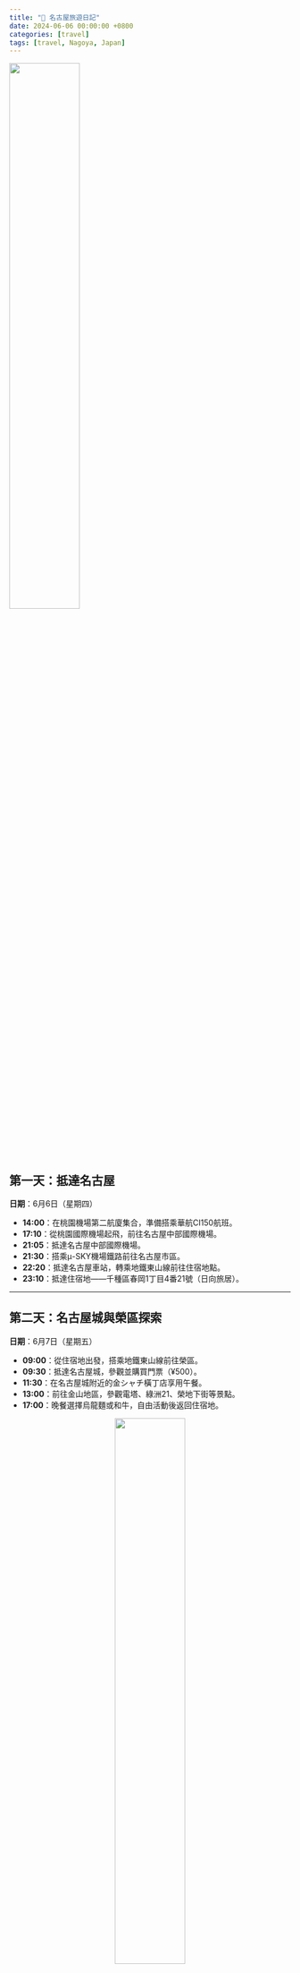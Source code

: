 ```yaml
---
title: "📍 名古屋旅遊日記"
date: 2024-06-06 00:00:00 +0800
categories: [travel]
tags: [travel, Nagoya, Japan]
---
```


<img src="../assets/images/2024-06-06/IMG_8660.JPG" alt="" alt="image" width="50%">

## 第一天：抵達名古屋

**日期**：6月6日（星期四）

- **14:00**：在桃園機場第二航廈集合，準備搭乘華航CI150航班。
- **17:10**：從桃園國際機場起飛，前往名古屋中部國際機場。
- **21:05**：抵達名古屋中部國際機場。
- **21:30**：搭乘μ-SKY機場鐵路前往名古屋市區。
- **22:20**：抵達名古屋車站，轉乘地鐵東山線前往住宿地點。
- **23:10**：抵達住宿地——千種區春岡1丁目4番21號（日向旅居）。

---

## 第二天：名古屋城與榮區探索

**日期**：6月7日（星期五）

- **09:00**：從住宿地出發，搭乘地鐵東山線前往榮區。
- **09:30**：抵達名古屋城，參觀並購買門票（¥500）。
- **11:30**：在名古屋城附近的金シャチ橫丁店享用午餐。
- **13:00**：前往金山地區，參觀電塔、綠洲21、榮地下街等景點。
- **17:00**：晚餐選擇烏龍麵或和牛，自由活動後返回住宿地。


<div style="text-align: center;">
    <img src="../assets/images/2024-06-06/IMG_8682.JPG" alt="" style="width: 50%;">
    <p style="text-align: center;">第一張 NAGOYA 合照</p>
</div>

### ✏️ 名古屋城簡介  
名古屋城是日本三大名城之一，建於江戶時代初期，由德川家康下令建造。城堡以其巨大的金鯱（金色虎頭魚）聞名，象徵著權力與繁榮。城堡內部展示了豐富的歷史文物和建築模型，頂層還可以俯瞰名古屋市區的美景。

<div style="display: flex; align-items: center;">
    <div style="text-align: center; flex: 1;">
        <img src="../assets/images/2024-06-06/IMG_8692.JPG" alt="" style="height: 300px; width: auto; object-fit: cover;">
        <p style="text-align: center;">與名古屋城合照</p>
    </div>
    <div style="text-align: center; flex: 1;">
        <img src="../assets/images/2024-06-06/IMG_8746.JPG" alt="" style="height: 300px; width: auto; object-fit: cover;">
        <p style="text-align: center;">雄偉的名古屋城</p>
    </div>
</div>

<div style="display: flex; align-items: center;">
    <div style="text-align: center; flex: 1;">
        <img src="../assets/images/2024-06-06/IMG_8763.JPG" alt="" style="height: 300px; width: auto; object-fit: cover;">
        <p style="text-align: center;">午餐吃有名的矢場豬排</p>
    </div>
    <div style="text-align: center; flex: 1;">
        <img src="../assets/images/2024-06-06/IMG_8788.JPG" alt="" style="height: 300px; width: auto; object-fit: cover;">
        <p style="text-align: center;">有名的水果千層蛋糕HARBS</p>
    </div>
</div>

### ✏️ 榮區（Sakae）簡介
榮區是名古屋最繁華的商業區之一，擁有眾多購物中心、餐廳和娛樂設施。著名的景點包括綠洲21（Oasis 21）、名古屋電視塔和榮地下街。綠洲21是一個現代化的建築，頂層的「水之宇宙船」是一個觀景平台，可以俯瞰整個榮區。

<div style="display: flex; align-items: center;">
    <div style="text-align: center; flex: 1;">
        <img src="../assets/images/2024-06-06/IMG_8800.JPG" alt="" style="height: 300px; width: auto; object-fit: cover;">
        <p style="text-align: center;">綠洲21</p>
    </div>
    <div style="text-align: center; flex: 1;">
        <img src="../assets/images/2024-06-06/IMG_8803.JPG" alt="" style="height: 300px; width: auto; object-fit: cover;">
        <p style="text-align: center;">電塔</p>
    </div>
</div>

---

## 第三天：犬山城與和服體驗

**日期**：6月8日（星期六）

- **08:00**：從住宿地出發，搭乘地鐵東山線前往名古屋車站。
- **09:00**：在名古屋車站購買犬山城一日套票（¥1630）。
- **09:21**：搭乘名鐵快速特急前往犬山。
- **10:00**：抵達犬山，租借和服/浴衣（女性¥6600，男性¥4400）。
- **10:30**：參觀犬山城下町、三光稻荷神社，並在當地享用午餐。
- **15:00**：返回名古屋，自由活動後返回住宿地。

### ✏️ 犬山城簡介  
犬山城是日本現存最古老的天守閣之一，被指定為國寶。城堡位於木曾川旁，風景優美，四季皆有不同的風貌。犬山城下町保留了江戶時代的風貌，遊客可以在這裡體驗傳統的日本文化，並租借和服漫步於古色古香的街道。

<div style="display: flex; align-items: center;">
    <div style="text-align: center; flex: 1;">
        <img src="../assets/images/2024-06-06/IMG_8836.JPG" alt="" style="height: 300px; width: auto; object-fit: cover;">
        <p style="text-align: center;">和服與犬山城下町街景</p>
    </div>
    <div style="text-align: center; flex: 1;">
        <img src="../assets/images/2024-06-06/IMG_8882.JPG" alt="" style="height: 300px; width: auto; object-fit: cover;">
        <p style="text-align: center;">三光稻荷神社</p>
    </div>
</div>

<div style="text-align: center; flex: 1;">
    <img src="../assets/images/2024-06-06/IMG_8892.JPG" alt="" style="height: 300px; width: auto; object-fit: cover;">
    <p style="text-align: center;">犬山城</p>
</div>

---

## 第四天：大須觀音與商店街

**日期**：6月9日（星期日）

- **09:30**：從住宿地出發，搭乘地鐵東山線前往大須觀音。
- **10:00**：抵達大須觀音，參觀後前往大須商店街。
- **11:30**：在大須商店街自由活動並享用午餐。
- **16:00**：返回住宿地，自由活動。

### ✏️ 大須觀音與大須商店街簡介  
大須觀音是名古屋著名的佛教寺廟，供奉著千手觀音。寺廟周圍的大須商店街是名古屋最大的購物區之一，擁有超過1200家商店，販賣從傳統工藝品到現代時尚商品的各種商品。這裡也是美食天堂，有許多當地特色小吃和餐廳。

<div style="display: flex; align-items: center;">
    <div style="text-align: center; flex: 1;">
        <img src="../assets/images/2024-06-06/IMG_9096.JPG" alt="" style="height: 300px; width: auto; object-fit: cover;">
        <p style="text-align: center;">大須觀音</p>
    </div>
    <div style="text-align: center; flex: 1;">
        <img src="../assets/images/2024-06-06/IMG_9099.JPG" alt="" style="height: 300px; width: auto; object-fit: cover;">
        <p style="text-align: center;">大須商店街</p>
    </div>
</div>

---

## 第五天：日本樂高樂園

**日期**：6月10日（星期一）

- **09:00**：從住宿地出發，搭乘臨海鐵路青波線前往金城埠頭。
- **10:00**：抵達日本樂高樂園，遊玩至下午。
- **15:00**：參觀磁浮列車館或返回市區。
- **17:00**：返回名古屋市區，自由活動後返回住宿地。

### ✏️ 日本樂高樂園簡介 
日本樂高樂園是亞洲第二座樂高主題樂園，適合家庭和樂高愛好者。園區內有超過40個遊樂設施和景點，分為七大主題區，包括樂高城市、忍者世界和冒險樂園等。樂園內還有用樂高積木搭建的名古屋城等日本著名地標。

### ✏️ 磁浮列車館簡介 
磁浮列車館展示了日本磁浮列車的發展歷史和技術。館內有實物大小的磁浮列車模型，遊客可以了解磁浮列車的工作原理，並體驗模擬駕駛。這裡是科技愛好者和鐵道迷的必訪之地。

<div style="display: flex; align-items: center;">
    <div style="text-align: center; flex: 1;">
        <img src="../assets/images/2024-06-06/IMG_9176.JPG" alt="" style="height: 300px; width: auto; object-fit: cover;">
        <p style="text-align: center;">LegoLand 樂高樂園</p>
    </div>
    <div style="text-align: center; flex: 1;">
        <img src="../assets/images/2024-06-06/IMG_9341.JPG" alt="" style="height: 300px; width: auto; object-fit: cover;">
        <p style="text-align: center;">磁浮列車鐵道館</p>
    </div>
</div>

<div style="display: flex; align-items: center;">
    <div style="text-align: center; flex: 1;">
        <img src="../assets/images/2024-06-06/IMG_9372.JPG" alt="" style="height: 300px; width: auto; object-fit: cover;">
        <p style="text-align: center;">舊式火車內部</p>
    </div>
    <div style="text-align: center; flex: 1;">
        <img src="../assets/images/2024-06-06/IMG_9373.JPG" alt="" style="height: 300px; width: auto; object-fit: cover;">
        <p style="text-align: center;">雄偉的傳統火車</p>
    </div>
</div>

---

## 第六天：熱田神宮與名古屋港水族館

**日期**：6月11日（星期二）

- **09:00**：從住宿地出發，搭乘地鐵前往熱田神宮。
- **10:00**：參觀熱田神宮及寶物館（門票¥500）。
- **11:00**：步行前往白鳥庭園（門票¥300）。
- **12:00**：午餐時間。
- **13:00**：搭乘地鐵前往名古屋港水族館（門票¥2030）。
- **16:00**：返回住宿地，自由活動。

### ✏️ 熱田神宮簡介 
熱田神宮是日本最重要的神道教神社之一，供奉著日本三大神器之一的「草薙劍」。神宮內有廣闊的森林和古老的建築，氣氛莊嚴肅穆。寶物館展示了許多與神宮歷史相關的文物和藝術品。

<div style="display: flex; align-items: center;">
    <div style="text-align: center; flex: 1;">
        <img src="../assets/images/2024-06-06/IMG_9408.JPG" alt="" style="height: 300px; width: auto; object-fit: cover;">
        <p style="text-align: center;">熱田神宮</p>
    </div>
    <div style="text-align: center; flex: 1;">
        <img src="../assets/images/2024-06-06/IMG_9426.JPG" alt="" style="height: 300px; width: auto; object-fit: cover;">
        <p style="text-align: center;">熱田神宮外</p>
    </div>
</div>

### ✏️ 名古屋港水族館簡介 
名古屋港水族館是日本最大的水族館之一，分為南北兩館。南館以海洋生物為主，展示了從日本沿海到南極的各種海洋生物；北館則以鯨鯊和海豚表演聞名。水族館還有一個巨大的水槽，展示了鯨鯊和蝠鱝等大型海洋生物。

<div style="display: flex; align-items: center;">
    <div style="text-align: center; flex: 1;">
        <img src="../assets/images/2024-06-06/IMG_9556.JPG" alt="" style="height: 300px; width: auto; object-fit: cover;">
        <p style="text-align: center;">名古屋水族館</p>
    </div>
    <div style="text-align: center; flex: 1;">
        <img src="../assets/images/2024-06-06/IMG_9566.JPG" alt="" style="height: 300px; width: auto; object-fit: cover;">
        <p style="text-align: center;">沙丁魚光影show</p>
    </div>
</div>

---

## 第七天：返回台灣

**日期**：6月12日（星期三）

- **05:30**：從住宿地出發，搭乘機場鐵路前往名古屋中部國際機場。
- **07:30**：辦理登機手續。
- **09:55**：搭乘華航CI151航班返回台灣。
- **11:55**：抵達桃園國際機場，結束旅程。

<div style="display: flex; align-items: center;">
    <div style="text-align: center; flex: 1;">
        <img src="../assets/images/2024-06-06/IMG_9622.JPG" alt="" style="height: 300px; width: auto; object-fit: cover;">
        <p style="text-align: center;">  第二個 NAGOYA !</p>
    </div>
    <div style="text-align: center; flex: 1;">
        <img src="../assets/images/2024-06-06/IMG_9742.JPG" alt="" style="height: 300px; width: auto; object-fit: cover;">
        <p style="text-align: center;">Happy graduation trip !</p>
    </div>
</div>

